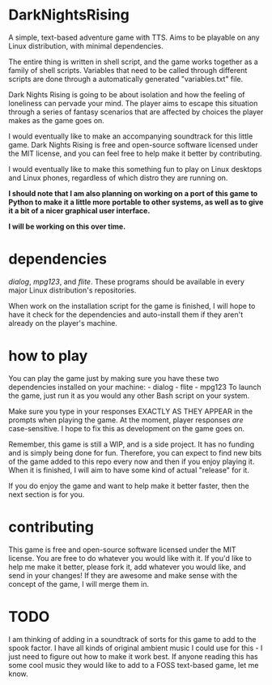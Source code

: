 # DarkNightsRising

A simple, text-based adventure game with TTS. Aims to be playable on any Linux distribution, with minimal dependencies.

The entire thing is written in shell script, and the game works together as a family of shell scripts. 
Variables that need to be called through different scripts are done through a automatically generated "variables.txt" file. 

Dark Nights Rising is going to be about isolation and how the feeling of loneliness can pervade your mind. The player aims to escape this situation through a series of fantasy scenarios that are affected by choices the player makes as the game goes on. 

I would eventually like to make an accompanying soundtrack for this little game. 
Dark Nights Rising is free and open-source software licensed under the MIT license, and you can feel free to help make it better by contributing. 

I would eventually like to make this something fun to play on Linux desktops and Linux phones, regardless of which distro they are running on.

**I should note that I am also planning on working on a port of this game to Python to make it a little more portable to other systems, as well as to give it a bit of a nicer graphical user interface.**

**I will be working on this over time.**

# dependencies

*dialog*, *mpg123*, and *flite*. These programs should be available in every major Linux distribution's repositories. 

When work on the installation script for the game is finished, I will hope to have it check for the dependencies and auto-install them if they aren't already on the player's machine. 

# how to play

You can play the game just by making sure you have these two dependencies installed on your machine: 
    - dialog
    - flite
    - mpg123
To launch the game, just run it as you would any other Bash script on your system. 

Make sure you type in your responses EXACTLY AS THEY APPEAR in the prompts when playing the game. At the moment, player responses *are* case-sensitive. I hope to fix this as development on the game goes on. 

Remember, this game is still a WIP, and is a side project. It has no funding and is simply being done for fun. Therefore, you can expect to find new bits of the game added to this repo every now and then if you enjoy playing it. When it is finished, I will aim to have some kind of actual "release" for it. 

If you do enjoy the game and want to help make it better faster, then the next section is for you. 

# contributing

This game is free and open-source software licensed under the MIT license. You are free to do whatever you would like with it. If you'd like to help me make it better, please fork it, add whatever you would like, and send in your changes! If they are awesome and make sense with the concept of the game, I will merge them in. 

# TODO

I am thinking of adding in a soundtrack of sorts for this game to add to the spook factor. I have all kinds of original ambient music I could use for this - I just need to figure out how to make it work best. If anyone reading this has some cool music they would like to add to a FOSS text-based game, let me know. 

